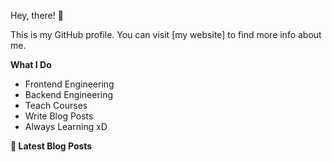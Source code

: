 Hey, there! 👋

This is my GitHub profile. You can visit [my website] to find more info about me.

**What I Do**

- Frontend Engineering
- Backend Engineering
- Teach Courses
- Write Blog Posts
- Always Learning xD

**📕 Latest Blog Posts**

<!-- BLOG-POST-LIST:START -->
<!-- BLOG-POST-LIST:END -->

[my-website]: https://ziadalzarka.com/
